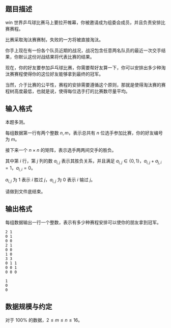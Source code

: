 ## 题目描述

win 世界乒乓球比赛马上要拉开帷幕，你被邀请成为组委会成员，并且负责安排比赛赛程。

比赛采取淘汰赛赛制，失败的一方将被直接淘汰。

你手上现在有一份各个队员近期的战况，战况包含任意两名队员的最近一次交手结果，你默认这份对战结果将代表比赛的结果。

现在，你的好友要参加乒乓球比赛，你需要帮好友算一下，你可以安排出多少种淘汰赛赛程使得你的这位好友能够拿到最终的冠军。

当然，介于比赛的公平性，赛程的安排需要遵循这个原则，那就是使得淘汰赛的赛程树高度最低，也就是说，使得每位选手打的比赛数尽量平均。

## 输入格式

本题多测。

每组数据第一行有两个整数 $n,m$，表示总共有 $n$ 位选手参加比赛，你的好友编号为 $m$。

接下来一个 $n\times n$ 的矩阵，表示选手两两间交手的胜负。

其中第 $i$ 行，第 $j$ 列的数 $a_{i,j}$ 表示其胜负关系，并且满足 $a_{i,j}\in\{0,1\}$，$a_{i,j}+ a_{j,i}=1$，$a_{i,i}=0$。

$a_{i,j}$ 为 $1$ 表示 $i$ 胜过 $j$，$a_{i,j}$ 为 $0$ 表示 $i$ 输过 $j$。

请做到文件底结束。

## 输出格式

每组数据输出一行一个整数，表示有多少种赛程安排可以使你的朋友拿到冠军。


```input1
2 1
0 1
0 0
2 1
0 0
1 0
3 3
0 1 1
0 0 1
0 0 0
```


```output1
1
0
0
```



## 数据规模与约定

对于 $100\%$ 的数据，$2\leq m\leq n\leq16$。


